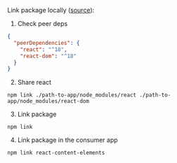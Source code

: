 Link package locally ([source](https://iws.io/2022/invalid-hook-multiple-react-instances)):
1. Check peer deps
```json
{
  "peerDependencies": {
    "react": "^18",
    "react-dom": "^18"
  }
}
```
2. Share react
```textmate
npm link ./path-to-app/node_modules/react ./path-to-app/node_modules/react-dom
```
3. Link package
```textmate
npm link
```
4. Link package in the consumer app
```textmate
npm link react-content-elements
```